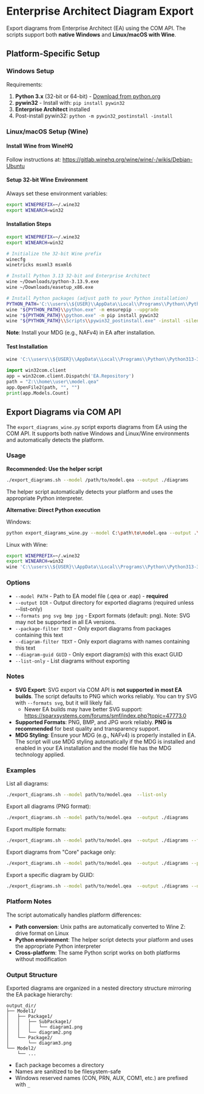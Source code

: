 # Enterprise Architect Diagram Export

Export diagrams from Enterprise Architect (EA) using the COM API. The scripts support both **native Windows** and **Linux/macOS with Wine**.

## Platform-Specific Setup

### Windows Setup

Requirements:
1. **Python 3.x** (32-bit or 64-bit) - [Download from python.org](https://www.python.org/downloads/)
2. **pywin32** - Install with: `pip install pywin32`
3. **Enterprise Architect** installed
4. Post-install pywin32: `python -m pywin32_postinstall -install`

### Linux/macOS Setup (Wine)

#### Install Wine from WineHQ

Follow instructions at: https://gitlab.winehq.org/wine/wine/-/wikis/Debian-Ubuntu

#### Setup 32-bit Wine Environment

Always set these environment variables:

```sh
export WINEPREFIX=~/.wine32
export WINEARCH=win32
```

#### Installation Steps

```sh
export WINEPREFIX=~/.wine32
export WINEARCH=win32

# Initialize the 32-bit Wine prefix
winecfg
winetricks msxml3 msxml6

# Install Python 3.13 32-bit and Enterprise Architect
wine ~/Downloads/python-3.13.9.exe
wine ~/Downloads/easetup_x86.exe

# Install Python packages (adjust path to your Python installation)
PYTHON_PATH='C:\\users\\${USER}\\AppData\\Local\\Programs\\Python\\Python313-32'
wine "${PYTHON_PATH}\\python.exe" -m ensurepip --upgrade
wine "${PYTHON_PATH}\\python.exe" -m pip install pywin32
wine "${PYTHON_PATH}\\Scripts\\pywin32_postinstall.exe" -install -silent
```

**Note**: Install your MDG (e.g., NAFv4) in EA after installation.

#### Test Installation

```sh
wine 'C:\\users\\${USER}\\AppData\\Local\\Programs\\Python\\Python313-32\\python.exe'
```

```python
import win32com.client
app = win32com.client.Dispatch('EA.Repository')
path = "Z:\\home\\user\\model.qea"
app.OpenFile2(path, "", "")
print(app.Models.Count)
```

## Export Diagrams via COM API

The `export_diagrams_wine.py` script exports diagrams from EA using the COM API. It supports both native Windows and Linux/Wine environments and automatically detects the platform.

### Usage

**Recommended: Use the helper script**

```sh
./export_diagrams.sh --model /path/to/model.qea --output ./diagrams
```

The helper script automatically detects your platform and uses the appropriate Python interpreter.

**Alternative: Direct Python execution**

Windows:
```sh
python export_diagrams_wine.py --model C:\path\to\model.qea --output .\diagrams
```

Linux with Wine:
```sh
export WINEPREFIX=~/.wine32
export WINEARCH=win32
wine 'C:\\users\\${USER}\\AppData\\Local\\Programs\\Python\\Python313-32\\python.exe' export_diagrams_wine.py --model /path/to/model.qea --output ./diagrams
```

### Options

- `--model PATH` - Path to EA model file (.qea or .eap) - **required**
- `--output DIR` - Output directory for exported diagrams (required unless --list-only)
- `--formats png svg bmp jpg` - Export formats (default: png). Note: SVG may not be supported in all EA versions.
- `--package-filter TEXT` - Only export diagrams from packages containing this text
- `--diagram-filter TEXT` - Only export diagrams with names containing this text
- `--diagram-guid GUID` - Only export diagram(s) with this exact GUID
- `--list-only` - List diagrams without exporting

### Notes

- **SVG Export**: SVG export via COM API is **not supported in most EA builds**. The script defaults to PNG which works reliably. You can try SVG with `--formats svg`, but it will likely fail.
  - Newer EA builds may have better SVG support: https://sparxsystems.com/forums/smf/index.php?topic=47773.0
- **Supported Formats**: PNG, BMP, and JPG work reliably. **PNG is recommended** for best quality and transparency support.
- **MDG Styling**: Ensure your MDG (e.g., NAFv4) is properly installed in EA. The script will use MDG styling automatically if the MDG is installed and enabled in your EA installation and the model file has the MDG technology applied.

### Examples

List all diagrams:
```sh
./export_diagrams.sh --model path/to/model.qea  --list-only
```

Export all diagrams (PNG format):
```sh
./export_diagrams.sh --model path/to/model.qea  --output ./diagrams
```

Export multiple formats:
```sh
./export_diagrams.sh --model path/to/model.qea  --output ./diagrams --formats png jpg
```

Export diagrams from "Core" package only:
```sh
./export_diagrams.sh --model path/to/model.qea  --output ./diagrams --package-filter "Core"
```

Export a specific diagram by GUID:
```sh
./export_diagrams.sh --model path/to/model.qea  --output ./diagrams --diagram-guid "{GUID-HERE}"
```

### Platform Notes

The script automatically handles platform differences:
- **Path conversion**: Unix paths are automatically converted to Wine Z: drive format on Linux
- **Python environment**: The helper script detects your platform and uses the appropriate Python interpreter
- **Cross-platform**: The same Python script works on both platforms without modification

### Output Structure

Exported diagrams are organized in a nested directory structure mirroring the EA package hierarchy:

```
output_dir/
├── Model1/
│   ├── Package1/
│   │   ├── SubPackage1/
│   │   │   └── diagram1.png
│   │   └── diagram2.png
│   └── Package2/
│       └── diagram3.png
└── Model2/
    └── ...
```

- Each package becomes a directory
- Names are sanitized to be filesystem-safe
- Windows reserved names (CON, PRN, AUX, COM1, etc.) are prefixed with `_`

